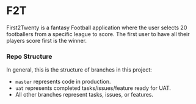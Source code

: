 # F2T
First2Twenty is a fantasy Football application where the user selects 20 footballers from a specific league to score. The first user to have all their players score first is the winner.


### Repo Structure
In general, this is the structure of branches in this project:
 * `master` represents code in production.
 * `uat` represents completed tasks/issues/feature ready for UAT.
 * All other branches represent tasks, issues, or features.
